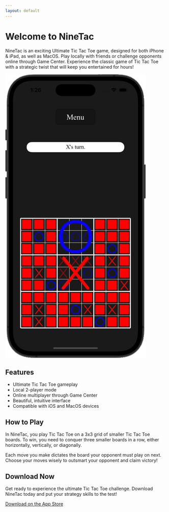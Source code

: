 ```yaml
---
layout: default
---
```


# Welcome to NineTac

NineTac is an exciting Ultimate Tic Tac Toe game, designed for both iPhone & iPad, as well as MacOS. Play locally with friends or challenge opponents online through Game Center. Experience the classic game of Tic Tac Toe with a strategic twist that will keep you entertained for hours!

![NineTac Screenshot](/assets/img/ninetac_screenshot.png)

## Features

- Ultimate Tic Tac Toe gameplay
- Local 2-player mode
- Online multiplayer through Game Center
- Beautiful, intuitive interface
- Compatible with iOS and MacOS devices

## How to Play

In NineTac, you play Tic Tac Toe on a 3x3 grid of smaller Tic Tac Toe boards. To win, you need to conquer three smaller boards in a row, either horizontally, vertically, or diagonally.

Each move you make dictates the board your opponent must play on next. Choose your moves wisely to outsmart your opponent and claim victory!

## Download Now

Get ready to experience the ultimate Tic Tac Toe challenge. Download NineTac today and put your strategy skills to the test!

[Download on the App Store](https://apps.apple.com/us/app/ninetac-ultimate-tic-tac-toe/id6443587631)

